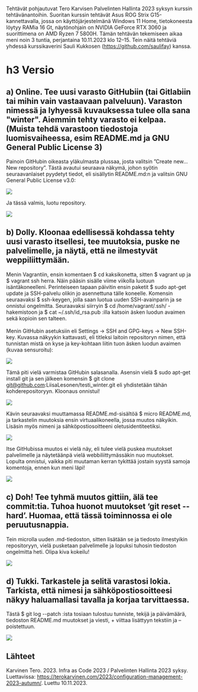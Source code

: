 Tehtävät pohjautuvat Tero Karvisen Palvelinten Hallinta 2023 syksyn kurssin tehtävänantoihin. Suoritan kurssin tehtävät Asus ROG Strix G15-kannettavalla, jossa on käyttöjärjestelmänä Windows 11 Home, 
tietokoneesta löytyy RAMia 16 Gt, näytönohjain on NVIDIA GeForce RTX 3060 ja suorittimena on AMD Ryzen 7 5800H. Tämän tehtävän tekemiseen aikaa meni noin 3 tuntia, perjantaina 10.11.2023 klo 12–15.
Tein näitä tehtäviä yhdessä kurssikaverini Sauli Kukkosen (https://github.com/saulifay) kanssa.

# h3 Versio
## a) Online. Tee uusi varasto GitHubiin (tai Gitlabiin tai mihin vain vastaavaan palveluun). Varaston nimessä ja lyhyessä kuvauksessa tulee olla sana "winter". Aiemmin tehty varasto ei kelpaa. (Muista tehdä varastoon tiedostoja luomisvaiheessa, esim README.md ja GNU General Public License 3)

Painoin GitHubin oikeasta yläkulmasta plussaa, josta valitsin ”Create new… New repository”. Tästä avautui seuraava näkymä, johon syötin seuraavanlaiset pyydetyt tiedot, eli sisällytin
README.md:n ja valitsin GNU General Public License v3.0: 

![](https://github.com/LiisaLesonen/palvelintenhallinta/blob/main/images/3awinter.png)

Ja tässä valmis, luotu repository. 

![](https://github.com/LiisaLesonen/palvelintenhallinta/blob/main/images/3awintervalmis.png)

## b) Dolly. Kloonaa edellisessä kohdassa tehty uusi varasto itsellesi, tee muutoksia, puske ne palvelimelle, ja näytä, että ne ilmestyvät weppiliittymään.

Menin Vagrantiin, ensin komentaen $ cd kaksikonetta, sitten $ vagrant up ja $ vagrant ssh herra. Näin pääsin sisälle viime viikolla luotuun isäntäkoneelleni. 
Perinteiseen tapaan päivitin ensin paketit $ sudo apt-get update ja SSH-palvelu olikin jo asennettuna tälle koneelle. 
Komensin seuraavaksi $ ssh-keygen, jolla saan luotua uuden SSH-avainparin ja se onnistui ongelmitta. Seuraavaksi siirryin $ cd /home/vagrant/.ssh/ -hakemistoon ja 
$ cat ~/.ssh/id_rsa.pub :illa katsoin äsken luodun avaimen sekä kopioin sen talteen.<br></br> Menin GitHubin asetuksiin eli Settings -> SSH and GPG-keys -> New SSH-key. Kuvassa näkyykin kattavasti, eli titleksi laitoin repositoryn nimen, että tunnistan mistä on kyse ja key-kohtaan liitin tuon äsken luodun avaimen (kuvaa sensuroitu): 

![](https://github.com/LiisaLesonen/palvelintenhallinta/blob/main/images/3bsshkey.png)

Tämä piti vielä varmistaa GitHubin salasanalla. Asensin vielä $ sudo apt-get install git ja sen jälkeen komensin $ git clone git@github.com:LiisaLesonen/testi_winter.git eli yhdistetään tähän kohderepositoryyn. 
Kloonaus onnistui!

![](https://github.com/LiisaLesonen/palvelintenhallinta/blob/main/images/3bgitgit.png)

Kävin seuraavaksi muuttamassa README.md-sisältöä $ micro README.md, ja tarkastelin muutoksia ensin virtuaalikoneella, jossa muutos näkyikin. Lisäsin myös nimeni ja sähköpostiosoitteeni oletusidentiteetiksi.

![](https://github.com/LiisaLesonen/palvelintenhallinta/blob/main/images/3bmicroj%C3%A4nn%C3%A4.png)

Itse GitHubissa muutos ei vielä näy, eli tulee vielä puskea muutokset palvelimelle ja näytetäänpä vielä webbiliittymässäkin nuo muutokset. Lopulta onnistui, vaikka piti muutaman kerran tykittää jostain syystä samoja komentoja, ennen kun meni läpi!

![](https://github.com/LiisaLesonen/palvelintenhallinta/blob/main/images/3bmuutoksetl%C3%A4pi.png)

## c) Doh! Tee tyhmä muutos gittiin, älä tee commit:tia. Tuhoa huonot muutokset ‘git reset --hard’. Huomaa, että tässä toiminnossa ei ole peruutusnappia.

Tein microlla uuden .md-tiedoston, sitten lisätään se ja tiedosto ilmestyikin repositoryyn, vielä pusketaan palvelimelle ja lopuksi tuhosin tiedoston ongelmitta heti. Olipa kiva kokeilu!

![](https://github.com/LiisaLesonen/palvelintenhallinta/blob/main/images/3cdohreset.png)

## d) Tukki. Tarkastele ja selitä varastosi lokia. Tarkista, että nimesi ja sähköpostiosoitteesi näkyy haluamallasi tavalla ja korjaa tarvittaessa.

Tästä $ git log --patch :ista tosiaan tulostuu tunniste, tekijä ja päivämäärä, tiedoston README.md muutokset ja viesti, + viittaa lisättyyn tekstiin ja – poistettuun.

![](https://github.com/LiisaLesonen/palvelintenhallinta/blob/main/images/3dlogpatch.png)

## Lähteet
Karvinen Tero. 2023. Infra as Code 2023 / Palvelinten Hallinta 2023 syksy. Luettavissa: https://terokarvinen.com/2023/configuration-management-2023-autumn/. Luettu 10.11.2023.<br></br>

